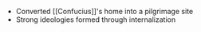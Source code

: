 - Converted [[Confucius]]'s home into a pilgrimage site
- Strong ideologies formed through internalization